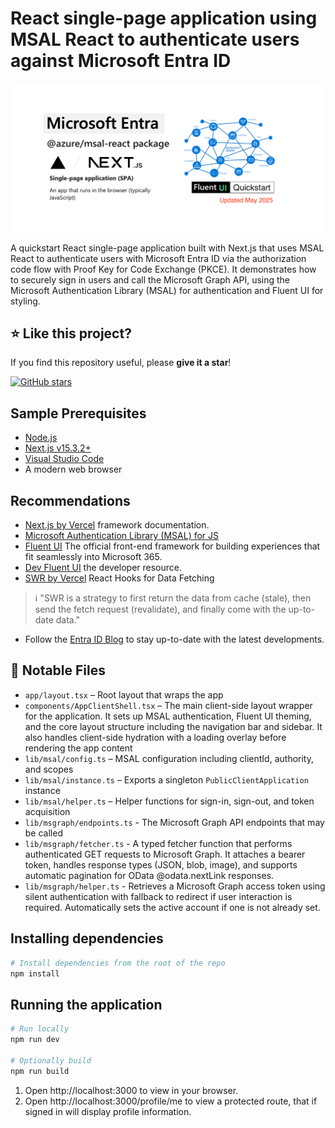 # React single-page application using MSAL React to authenticate users against Microsoft Entra ID

<p align="center">
<img src="images/repository-open-graph-template.png" width="600"/>
</p>

A quickstart React single-page application built with Next.js that uses MSAL React to authenticate users with Microsoft Entra ID via the authorization code flow with Proof Key for Code Exchange (PKCE). It demonstrates how to securely sign in users and call the Microsoft Graph API, using the Microsoft Authentication Library (MSAL) for authentication and Fluent UI for styling.

## ⭐ Like this project?  

If you find this repository useful, please **give it a star**!  

[![GitHub stars](https://img.shields.io/github/stars/dwarfered/react-spa-msal-entra-id-quickstart.svg?style=social)](https://github.com/dwarfered/react-spa-msal-entra-id-quickstart/stargazers)

## Sample Prerequisites

- [Node.js](https://nodejs.org/en/download/)
- [Next.js v15.3.2+](https://nextjs.org/docs/getting-started/installation)
- [Visual Studio Code](https://code.visualstudio.com/download)
- A modern web browser

## Recommendations

- [Next.js by Vercel](https://nextjs.org/docs) framework documentation.
- [Microsoft Authentication Library (MSAL) for JS](https://github.com/AzureAD/microsoft-authentication-library-for-js)
- [Fluent UI](https://developer.microsoft.com/en-us/fluentui#/) The official front-end framework for building experiences that fit seamlessly into Microsoft 365.
- [Dev Fluent UI](https://react.fluentui.dev/?path=/docs/concepts-introduction--docs) the developer resource.
- [SWR by Vercel](https://swr.vercel.app) React Hooks for Data Fetching
> :information_source: "SWR is a strategy to first return the data from cache (stale), then send the fetch request (revalidate), and finally come with the up-to-date data."
- Follow the [Entra ID Blog](https://techcommunity.microsoft.com/t5/microsoft-entra-blog/bg-p/Identity) to stay up-to-date with the latest developments.

## 📁 Notable Files

- `app/layout.tsx` – Root layout that wraps the app
- `components/AppClientShell.tsx` – The main client-side layout wrapper for the application. It sets up MSAL authentication, Fluent UI theming, and the core layout structure including the navigation bar and sidebar. It also handles client-side hydration with a loading overlay before rendering the app content
- `lib/msal/config.ts` – MSAL configuration including clientId, authority, and scopes
- `lib/msal/instance.ts` – Exports a singleton `PublicClientApplication` instance
- `lib/msal/helper.ts` – Helper functions for sign-in, sign-out, and token acquisition
- `lib/msgraph/endpoints.ts` - The Microsoft Graph API endpoints that may be called
- `lib/msgraph/fetcher.ts` - A typed fetcher function that performs authenticated GET requests to Microsoft Graph. It attaches a bearer token, handles response types (JSON, blob, image), and supports automatic pagination for OData @odata.nextLink responses.
- `lib/msgraph/helper.ts` -  Retrieves a Microsoft Graph access token using silent authentication with fallback to redirect if user interaction is required. Automatically sets the active account if one is not already set.

## Installing dependencies
```bash
# Install dependencies from the root of the repo
npm install
```
## Running the application
```bash
# Run locally
npm run dev

# Optionally build
npm run build
```

1. Open http://localhost:3000 to view in your browser.
2. Open http://localhost:3000/profile/me to view a protected route, that if signed in will display profile information.


